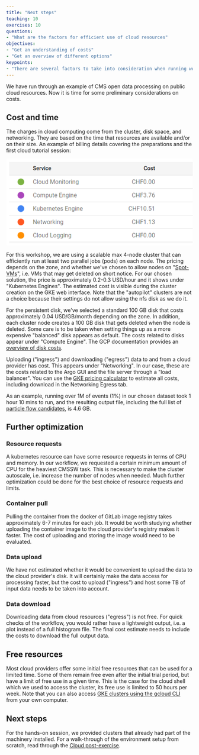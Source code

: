 ```yaml
---
title: "Next steps"
teaching: 10
exercises: 10
questions:
- "What are the factors for efficient use of cloud resources"
objectives:
- "Get an understanding of costs"
- "Get an overview of different options"
keypoints:
- "There are several factors to take into consideration when running workflows on public cloud resources."
---
```


We have run through an example of CMS open data processing on public cloud resources. Now it is time for some preliminary considerations on costs. 

## Cost and time
The charges in cloud computing come from the cluster, disk space, and networking. They are based on the time that resources are available and/or on their size. An example of billing details covering the preparations and the first cloud tutorial session:

<img src="../fig/billing.png" alt="Billing details" width="550" />

For this workshop, we are using a scalable max 4-node cluster that can efficiently run at least two parallel jobs (pods) on each node. The pricing depends on the zone, and whether we've chosen to allow nodes on "[Spot-VMs](https://cloud.google.com/kubernetes-engine/docs/concepts/spot-vms)", i.e. VMs that may get deleted on short notice. For our chosen solution, the price is approximately 0.2-0.3 USD/hour and it shows under "Kubernetes Engines". The estimated cost is visible during the cluster creation on the GKE web interface. Note that the "autopilot" clusters are not a choice because their settings do not allow using the nfs disk as we do it.

For the persistent disk, we've selected a standard 100 GB disk that costs approximately 0.04 USD/GB/month depending on the zone. In addition, each cluster node creates a 100 GB disk that gets deleted when the node is deleted. Some care is to be taken when setting things up as a more expensive "balanced" disk appears as default. The costs related to disks appear under "Compute Engine". The GCP documentation provides an [overview of disk costs](https://cloud.google.com/compute/disks-image-pricing#disk).

Uploading ("ingress") and downloading ("egress") data to and from a cloud provider has cost. This appears under "Networking". In our case, these are the costs related to the Argo GUI and the file server through a "load balancer". You can use the [GKE pricing calculator](https://cloud.google.com/products/calculator) to estimate all costs, including download in the Networking Egress tab.

As an example, running over 1M of events (1%) in our chosen dataset took 1 hour 10 mins to run, and the resulting output file, including the full list of [particle flow candidates](https://cms-opendata-workshop.github.io/workshop2023-lesson-advobjects/02-particleflow/index.html), is 4.6 GB.

## Further optimization

### Resource requests
A kubernetes resource can have some resource requests in terms of CPU and memory. In our workflow, we requested a certain minimum amount of CPU for the heaviest CMSSW task. This is necessary to make the cluster autoscale, i.e. increase the number of nodes when needed. Much further optimization could be done for the best choice of resource requests and limits.

### Container pull
Pulling the container from the docker of GitLab image registry takes approximately 6-7 minutes for each job. It would be worth studying whether uploading the container image to the cloud provider's registry makes it faster. The cost of uploading and storing the image would need to be evaluated.

### Data upload
We have not estimated whether it would be convenient to upload the data to the cloud provider's disk. It will certainly make the data access for processing faster, but the cost to upload ("ingress") and host some TB of input data needs to be taken into account. 

### Data download 
Downloading data from cloud resources ("egress") is not free. For quick checks of the workflow, you would rather have a lightweight output, i.e. a plot instead of a full histogram file. The final cost estimate needs to include the costs to download the full output data.

## Free resources
Most cloud providers offer some initial free resources that can be used for a limited time. Some of them remain free even after the initial trial period, but have a limit of free use in a given time. This is the case for the cloud shell which we used to access the cluster, its free use is limited to 50 hours per week. Note that you can also access [GKE clusters using the gcloud CLI](https://cloud.google.com/kubernetes-engine/docs/how-to/cluster-access-for-kubectl) from your own computer.

## Next steps
For the hands-on session, we provided clusters that already had part of the machinery installed. For a walk-through of the environment setup from scratch, read through the [Cloud post-exercise](https://cms-opendata-workshop.github.io/workshop2023-post-lesson-cloud/).



